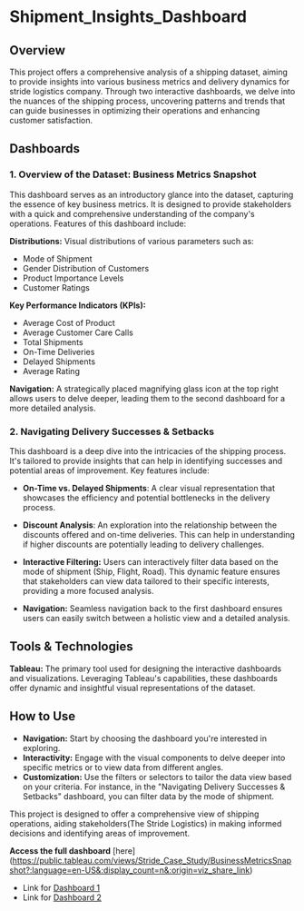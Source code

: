 # Shipment_Insights_Dashboard
## Overview
This project offers a comprehensive analysis of a shipping dataset, aiming to provide insights into various business metrics and delivery dynamics for stride logistics company. Through two interactive dashboards, we delve into the nuances of the shipping process, uncovering patterns and trends that can guide businesses in optimizing their operations and enhancing customer satisfaction.

## Dashboards
### 1. Overview of the Dataset: Business Metrics Snapshot
This dashboard serves as an introductory glance into the dataset, capturing the essence of key business metrics. It is designed to provide stakeholders with a quick and comprehensive understanding of the company's operations. Features of this dashboard include:

**Distributions:** Visual distributions of various parameters such as:
* Mode of Shipment
* Gender Distribution of Customers
* Product Importance Levels
* Customer Ratings

**Key Performance Indicators (KPIs):**
* Average Cost of Product
* Average Customer Care Calls
* Total Shipments
* On-Time Deliveries
* Delayed Shipments
* Average Rating

**Navigation:** A strategically placed magnifying glass icon at the top right allows users to delve deeper, leading them to the second dashboard for a more detailed analysis.

### 2. Navigating Delivery Successes & Setbacks
This dashboard is a deep dive into the intricacies of the shipping process. It's tailored to provide insights that can help in identifying successes and potential areas of improvement. Key features include:

* **On-Time vs. Delayed Shipments**: A clear visual representation that showcases the efficiency and potential bottlenecks in the delivery process.

* **Discount Analysis**: An exploration into the relationship between the discounts offered and on-time deliveries. This can help in understanding if higher discounts are potentially leading to delivery challenges.

* **Interactive Filtering:** Users can interactively filter data based on the mode of shipment (Ship, Flight, Road). This dynamic feature ensures that stakeholders can view data tailored to their specific interests, providing a more focused analysis.

* **Navigation:** Seamless navigation back to the first dashboard ensures users can easily switch between a holistic view and a detailed analysis.

## Tools & Technologies
**Tableau:** The primary tool used for designing the interactive dashboards and visualizations. Leveraging Tableau's capabilities, these dashboards offer dynamic and insightful visual representations of the dataset.
## How to Use
* **Navigation:** Start by choosing the dashboard you're interested in exploring.
* **Interactivity:** Engage with the visual components to delve deeper into specific metrics or to view data from different angles.
* **Customization:** Use the filters or selectors to tailor the data view based on your criteria. For instance, in the "Navigating Delivery Successes & Setbacks" dashboard, you can filter data by the mode of shipment.


This project is designed to offer a comprehensive view of shipping operations, aiding stakeholders(The Stride Logistics) in making informed decisions and identifying areas of improvement.

**Access the full dashboard** [here] (https://public.tableau.com/views/Stride_Case_Study/BusinessMetricsSnapshot?:language=en-US&:display_count=n&:origin=viz_share_link)

* Link for [Dashboard 1](https://public.tableau.com/views/Stride_Case_Study/BusinessMetricsSnapshot?:language=en-US&:display_count=n&:origin=viz_share_link)
* Link for [Dashboard 2](https://public.tableau.com/views/Stride_Case_Study/NavigatingDeliverySuccessesSetbacks?:language=en-US&:display_count=n&:origin=viz_share_link)


